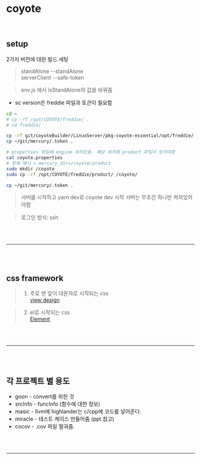 # coyote

<br/>

## setup

2가지 버전에 대한 빌드 세팅

> standAlone --standAlone  
> serverClient --safe-token

> env.js 에서 isStandAlone의 값을 바꿔줌

-   sc version은 freddie 파일과 토큰이 필요함

```bash
cd ~
# cp -rf /opt/COYOTE/freddie/ .
# cd freddie/

cp -rf git/coyoteBuilder/LinuxServer/pkg-coyote-essential/opt/freddie/ .
cp ~/git/mercury/.token .

# properties 파일에 engine 위치있음. 해당 위치에 product 파일이 있어야함
cat coyote.properties
# 현재 예시 > mercury_dir=/coyote/product
sudo mkdir /coyote
sudo cp -rf /opt/COYOTE/freddie/product/ /coyote/

cp ~/git/mercury/.token .
```

> 서버를 시작하고 yarn dev로 coyote dev 시작
> 서버는 무조건 하나만 켜져있어야함

> 로그인 방식: ssh

<br/><br/>

---

<br/><br/>

## css framework

> 1. 주로 맨 앞이 대문자로 시작되는 css  
>    [view design](https://www.iviewui.com/)

> 2. el로 시작되는 css  
>    [Element](https://element.eleme.io/#/en-US/component/installation)

<br/><br/>

---

<br/><br/>

## 각 프로젝트 별 용도

-   goon - convert를 위한 것
-   srcInfo - funcInfo (함수에 대한 정보)
-   masic - llvm에 highlander는 c/cpp에 코드를 넣어준다.
-   miracle - 테스트 케이스 만들어줌 (ppt 참고)
-   cocov - .cov 파일 떨궈줌.

<br/><br/>

---

<br/><br/>
